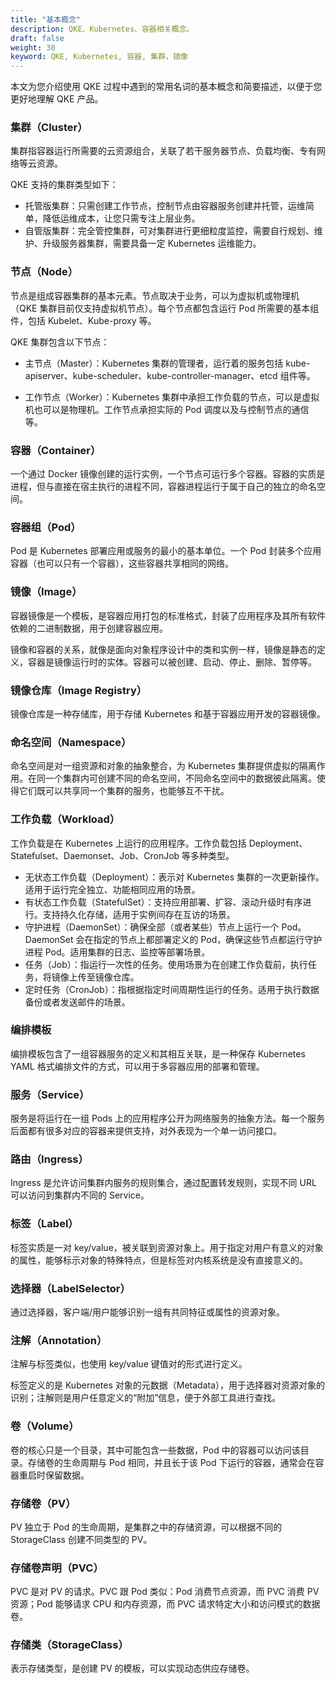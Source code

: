```yaml
---
title: "基本概念"
description: QKE、Kubernetes、容器相关概念。
draft: false
weight: 30
keyword: QKE, Kubernetes, 容器, 集群，镜像
---
```


本文为您介绍使用 QKE 过程中遇到的常用名词的基本概念和简要描述，以便于您更好地理解 QKE 产品。

### 集群（Cluster）

集群指容器运行所需要的云资源组合，关联了若干服务器节点、负载均衡、专有网络等云资源。

QKE 支持的集群类型如下：

- 托管版集群：只需创建工作节点，控制节点由容器服务创建并托管，运维简单，降低运维成本，让您只需专注上层业务。
- 自管版集群：完全管控集群，可对集群进行更细粒度监控，需要自行规划、维护、升级服务器集群，需要具备一定 Kubernetes 运维能力。

### 节点（Node）

节点是组成容器集群的基本元素。节点取决于业务，可以为虚拟机或物理机（QKE 集群目前仅支持虚拟机节点）。每个节点都包含运行 Pod 所需要的基本组件，包括 Kubelet、Kube-proxy 等。

QKE 集群包含以下节点：

- 主节点（Master）：Kubernetes 集群的管理者，运行着的服务包括 kube-apiserver、kube-scheduler、kube-controller-manager、etcd 组件等。

- 工作节点（Worker）：Kubernetes 集群中承担工作负载的节点，可以是虚拟机也可以是物理机。工作节点承担实际的 Pod 调度以及与控制节点的通信等。

  <!--客户端节点（Client）：提供 VNC 窗口进行登录，可通过客户端节点登录到集群中其他节点。-->

### 容器（Container）

一个通过 Docker 镜像创建的运行实例，一个节点可运行多个容器。容器的实质是进程，但与直接在宿主执行的进程不同，容器进程运行于属于自己的独立的命名空间。

### 容器组（Pod）

Pod 是 Kubernetes 部署应用或服务的最小的基本单位。一个 Pod 封装多个应用容器（也可以只有一个容器），这些容器共享相同的网络。

### 镜像（Image）

容器镜像是一个模板，是容器应用打包的标准格式，封装了应用程序及其所有软件依赖的二进制数据，用于创建容器应用。

镜像和容器的关系，就像是面向对象程序设计中的类和实例一样，镜像是静态的定义，容器是镜像运行时的实体。容器可以被创建、启动、停止、删除、暂停等。

### 镜像仓库（Image Registry）

镜像仓库是一种存储库，用于存储 Kubernetes 和基于容器应用开发的容器镜像。

### 命名空间（Namespace）

命名空间是对一组资源和对象的抽象整合，为 Kubernetes 集群提供虚拟的隔离作用。在同一个集群内可创建不同的命名空间，不同命名空间中的数据彼此隔离。使得它们既可以共享同一个集群的服务，也能够互不干扰。

### 工作负载（Workload）

工作负载是在 Kubernetes 上运行的应用程序。工作负载包括 Deployment、Statefulset、Daemonset、Job、CronJob 等多种类型。

- 无状态工作负载（Deployment）：表示对 Kubernetes 集群的一次更新操作。适用于运行完全独立、功能相同应用的场景。
- 有状态工作负载（StatefulSet）：支持应用部署、扩容、滚动升级时有序进行。支持持久化存储，适用于实例间存在互访的场景。
- 守护进程（DaemonSet）：确保全部（或者某些）节点上运行一个 Pod。DaemonSet 会在指定的节点上都部署定义的 Pod，确保这些节点都运行守护进程 Pod。适用集群的日志、监控等部署场景。
- 任务（Job）：指运行一次性的任务。使用场景为在创建工作负载前，执行任务，将镜像上传至镜像仓库。
- 定时任务（CronJob）：指根据指定时间周期性运行的任务。适用于执行数据备份或者发送邮件的场景。

### 编排模板

编排模板包含了一组容器服务的定义和其相互关联，是一种保存 Kubernetes YAML 格式编排文件的方式，可以用于多容器应用的部署和管理。

### 服务（Service）

服务是将运行在一组 Pods 上的应用程序公开为网络服务的抽象方法。每一个服务后面都有很多对应的容器来提供支持，对外表现为一个单一访问接口。

### 路由（Ingress）

Ingress 是允许访问集群内服务的规则集合，通过配置转发规则，实现不同 URL 可以访问到集群内不同的 Service。

### 标签（Label）

标签实质是一对 key/value，被关联到资源对象上。用于指定对用户有意义的对象的属性，能够标示对象的特殊特点，但是标签对内核系统是没有直接意义的。

### 选择器（LabelSelector）

通过选择器，客户端/用户能够识别一组有共同特征或属性的资源对象。

### 注解（Annotation）

 注解与标签类似，也使用 key/value 键值对的形式进行定义。

标签定义的是 Kubernetes 对象的元数据（Metadata），用于选择器对资源对象的识别；注解则是用户任意定义的“附加”信息，便于外部工具进行查找。

### 卷（Volume）

卷的核心只是一个目录，其中可能包含一些数据，Pod 中的容器可以访问该目录。存储卷的生命周期与 Pod 相同，并且长于该 Pod 下运行的容器，通常会在容器重启时保留数据。

### 存储卷（PV）

PV 独立于 Pod 的生命周期，是集群之中的存储资源，可以根据不同的 StorageClass 创建不同类型的 PV。

### 存储卷声明（PVC）

PVC 是对 PV 的请求。PVC 跟 Pod 类似：Pod 消费节点资源，而 PVC 消费 PV 资源；Pod 能够请求 CPU 和内存资源，而 PVC 请求特定大小和访问模式的数据卷。

### 存储类（StorageClass）

表示存储类型，是创建 PV 的模板，可以实现动态供应存储卷。




